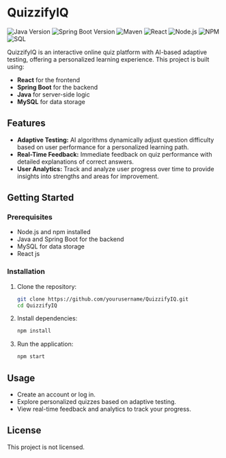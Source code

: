 # QuizzifyIQ

![Java Version](https://img.shields.io/badge/Java-11-green)
![Spring Boot Version](https://img.shields.io/badge/Spring%20Boot-2.5.4-brightgreen)
![Maven](https://img.shields.io/badge/Maven-3.8.1-blue)
![React](https://img.shields.io/badge/React-Latest-blue)
![Node.js](https://img.shields.io/badge/Node.js-Latest-brightgreen)
![NPM](https://img.shields.io/badge/NPM-Latest-red)
![SQL](https://img.shields.io/badge/SQL-Latest-orange)

QuizzifyIQ is an interactive online quiz platform with AI-based adaptive testing, offering a personalized learning experience. This project is built using:

- **React** for the frontend
- **Spring Boot** for the backend
- **Java** for server-side logic
- **MySQL** for data storage

## Features

- **Adaptive Testing:** AI algorithms dynamically adjust question difficulty based on user performance for a personalized learning path.
- **Real-Time Feedback:** Immediate feedback on quiz performance with detailed explanations of correct answers.
- **User Analytics:** Track and analyze user progress over time to provide insights into strengths and areas for improvement.


## Getting Started

### Prerequisites

- Node.js and npm installed
- Java and Spring Boot for the backend
- MySQL for data storage
- React js

### Installation

1. Clone the repository:

   ```bash
   git clone https://github.com/yourusername/QuizzifyIQ.git
   cd QuizzifyIQ

2. Install dependencies:
     ```bash
     npm install
     
3. Run the application:
     ```bash
     npm start

## Usage
  - Create an account or log in.
  - Explore personalized quizzes based on adaptive testing.
  - View real-time feedback and analytics to track your progress.

## License
This project is not licensed.
